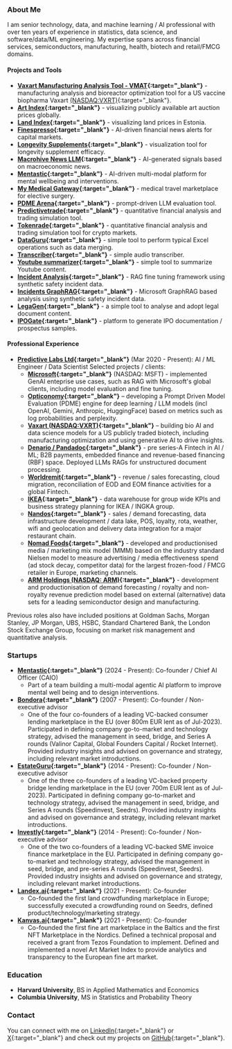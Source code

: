 
### About Me

I am senior technology, data, and machine learning / AI professional with over ten years of experience in statistics, data science, and software/data/ML engineering. My expertise spans across financial services, semiconductors, manufacturing, health, biotech and retail/FMCG domains.

#### Projects and Tools
- **[Vaxart Manufacturing Analysis Tool - VMAT](https://vmat.predictivelabs.ai){:target="_blank"}** - manufacturing analysis and bioreactor optimization tool for a US vaccine biopharma Vaxart [(NASDAQ:VXRT)](https://www.vaxart.com){:target="_blank"}.
- **[Art Index](https://artindex.streamlit.app){:target="_blank"}** - visualizing publicly available art auction prices globally.
- **[Land Index](https://landindex.streamlit.app){:target="_blank"}** - visualizing land prices in Estonia.
- **[Finespresso](https://finespresso.streamlit.app){:target="_blank"}** - AI-driven financial news alerts for capital markets.
- **[Longevity Supplements](https://longevity-supplements.streamlit.app){:target="_blank"}** - visualization tool for longevity supplement efficacy.
- **[Macrohive News LLM](https://macrohive.streamlit.app){:target="_blank"}** - AI-generated signals based on macroeconomic news.
- **[Mentastic](https://demo.mentastic.me){:target="_blank"}** - AI-driven multi-modal platform for mental wellbeing and interventions.
- **[My Medical Gateway](https://provider.mymedicalgateway.com/home){:target="_blank"}** - medical travel marketplace for elective surgery.
- **[PDME Arena](https://pdme-arena.streamlit.app){:target="_blank"}** - prompt-driven LLM evaluation tool.
- **[Predictivetrade](https://predictivetrade.streamlit.app){:target="_blank"}** - quantitative financial analysis and trading simulation tool.
- **[Tokenrade](https://tokenrade.streamlit.app){:target="_blank"}** - quantitative financial analysis and trading simulation tool for crypto markets.
- **[DataGuru](https://dataguru.streamlit.app){:target="_blank"}** - simple tool to perform typical Excel operations such as data merging.
- **[Transcriber](https://transcriber.streamlit.app){:target="_blank"}** - simple audio transcriber.
- **[Youtube summarizer](https://ytabstract.streamlit.app){:target="_blank"}** - simple tool to summarize Youtube content.
- **[Incident Analysis](https://incident-analysis.streamlit.app){:target="_blank"}** - RAG fine tuning framework using synthetic safety incident data.
- **[Incidents GraphRAG](https://incidents-graphrag.streamlit.app){:target="_blank"}** - Microsoft GraphRAG based analysis using synthetic safety incident data.
- **[LegaGen](https://legagen.streamlit.app){:target="_blank"}** - a simple tool to analyse and adopt legal document content.
- **[IPOGate](https://ipogate.streamlit.app){:target="_blank"}** - platform to generate IPO documentation / prospectus samples.

#### Professional Experience

- **[Predictive Labs Ltd](https://www.predictivelabs.co.uk){:target="_blank"}** (Mar 2020 - Present): AI / ML Engineer / Data Scientist 
  Selected projects / clients: 
  - **[Microsoft](https://www.microsoft.com){:target="_blank"}** (NASDAQ: MSFT) - implemented GenAI enteprise use cases, such as RAG with Microsoft's global clients, including model evaluation and fine tuning.
  - **[Opticonomy](https://www.opticonomy.com){:target="_blank"}** – developing a Prompt Driven Model Evaluation (PDME) engine for deep learning / LLM models (incl OpenAI, Gemini, Anthropic, HuggingFace) based on metrics such as log probabilities and perplexity.
  - **[Vaxart (NASDAQ:VXRT)](https://www.vaxart.com){:target="_blank"}** – building bio AI and data science models for a US publicly traded biotech, including manufacturing optimization and using generative AI to drive insights.
  - **[Denario / Pandadoc](https://www.pandadoc.com){:target="_blank"}** - pre series-A Fintech in AI / ML; B2B payments, embedded finance and revenue-based financing (RBF) space. Deployed LLMs RAGs for unstructured document processing.
  - **[Worldremit](https://www.worldremit.com){:target="_blank"}** - revenue / sales forecasting, cloud migration, reconciliation of EOD and EOM finance activities for a global Fintech.
  - **[IKEA](https://www.ikea.com){:target="_blank"}** - data warehouse for group wide KPIs and business strategy planning for IKEA / INGKA group.
  - **[Nandos](https://www.nandos.co.uk){:target="_blank"}** - sales / demand forecasting, data infrastructure development / data lake, POS, loyalty, rota, weather, wifi and geolocation and delivery data integration for a major restaurant chain.
  - **[Nomad Foods](https://www.nomadfoods.com){:target="_blank"}** - developed and productionised media / marketing mix model (MMM) based on the industry standard Nielsen model to measure advertising / media effectiveness spend (ad stock decay, competitor data) for the largest frozen-food / FMCG retailer in Europe, marketing channels.
  - **[ARM Holdings (NASDAQ: ARM)](https://www.arm.com){:target="_blank"}** - development and productionisation of demand forecasting / royalty and non-royalty revenue prediction model based on external (alternative) data sets for a leading semiconductor design and manufacturing.

Previous roles also have included positions at Goldman Sachs, Morgan Stanley, JP Morgan, UBS, HSBC, Standard Chartered Bank, the London Stock Exchange Group, focusing on market risk management and quantitative analysis.

### Startups
- **[Mentastic](https://www.mentastic.me){:target="_blank"}** (2024 - Present): Co-founder / Chief AI Officer (CAIO)
  - Part of a team building a multi-modal agentic AI platform to improve mental well being and to design interventions.
- **[Bondora](https://www.bondora.com){:target="_blank"}** (2007 - Present): Co-founder / Non-executive advisor
  - One of the four co-founders of a leading VC-backed consumer lending marketplace in the EU (over 800m EUR lent as of Jul-2023). Participated in defining company go-to-market and technology strategy, advised the management in seed, bridge, and Series A rounds (Valinor Capital, Global Founders Capital / Rocket Internet). Provided industry insights and advised on governance and strategy, including relevant market introductions.
- **[EstateGuru](https://www.estateguru.co){:target="_blank"}** (2014 - Present): Co-founder / Non-executive advisor
  - One of the three co-founders of a leading VC-backed property bridge lending marketplace in the EU (over 700m EUR lent as of Jul-2023). Participated in defining company go-to-market and technology strategy, advised the management in seed, bridge, and Series A rounds (Speedinvest, Seedrs). Provided industry insights and advised on governance and strategy, including relevant market introductions.
- **[Investly](https://www.investly.co){:target="_blank"}** (2014 - Present): Co-founder / Non-executive advisor
  - One of the two co-founders of a leading VC-backed SME invoice finance marketplace in the EU. Participated in defining company go-to-market and technology strategy, advised the management in seed, bridge, and pre-series A rounds (Speedinvest, Seedrs). Provided industry insights and advised on governance and strategy, including relevant market introductions.
- **[Landex.ai](https://www.landex.ai){:target="_blank"}** (2021 - Present): Co-founder
  - Co-founded the first land crowdfunding marketplace in Europe; successfully executed a crowdfunding round on Seedrs, defined product/technology/marketing strategy.
- **[Kanvas.ai](https://www.kanvas.ai){:target="_blank"}** (2021 - Present): Co-founder
  - Co-founded the first fine art marketplace in the Baltics and the first NFT Marketplace in the Nordics. Defined a technical proposal and received a grant from Tezos Foundation to implement. Defined and implemented a novel Art Market Index to provide analytics and transparency to the European fine art market.


### Education
- **Harvard University**, BS in Applied Mathematics and Economics
- **Columbia University**, MS in Statistics and Probability Theory

### Contact
You can connect with me on [LinkedIn](https://www.linkedin.com/in/juliankaljuvee){:target="_blank"} or [X](https://x.com/jkaljuvee){:target="_blank"} and check out my projects on [GitHub](https://github.com/kaljuvee){:target="_blank"}.
